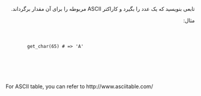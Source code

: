 <div dir="rtl">
تابعی بنویسید که یک عدد را بگیرد و کاراکتر ASCII مربوطه را برای آن مقدار برگرداند.

مثال:
</div>
<code>
    <pre>
        get_char(65) # => 'A'
    </pre>
</code>
<br>
<br>
<br>
For ASCII table, you can refer to http://www.asciitable.com/